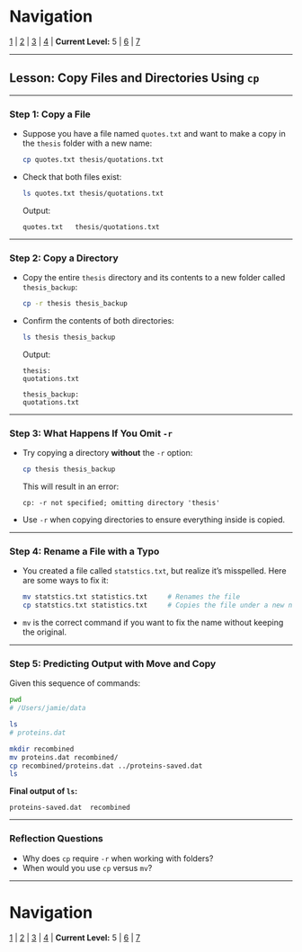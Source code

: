 # Navigation
[1](./unix-shell-basics-creating-files-lv1.md) | [2](./unix-shell-basics-creating-files-lv2.md) | [3](./unix-shell-basics-creating-files-lv3.md) | [4](./unix-shell-basics-creating-files-lv4.md) | **Current Level:** 5 | [6](./unix-shell-basics-creating-files-lv6.md) | [7](./unix-shell-basics-creating-files-lv7.md)

---

## Lesson: Copy Files and Directories Using `cp`

---

### Step 1: Copy a File

* Suppose you have a file named `quotes.txt` and want to make a copy in the `thesis` folder with a new name:

  ```bash
  cp quotes.txt thesis/quotations.txt
  ```

* Check that both files exist:

  ```bash
  ls quotes.txt thesis/quotations.txt
  ```

  Output:

  ```
  quotes.txt   thesis/quotations.txt
  ```

---

### Step 2: Copy a Directory

* Copy the entire `thesis` directory and its contents to a new folder called `thesis_backup`:

  ```bash
  cp -r thesis thesis_backup
  ```

* Confirm the contents of both directories:

  ```bash
  ls thesis thesis_backup
  ```

  Output:

  ```
  thesis:
  quotations.txt

  thesis_backup:
  quotations.txt
  ```

---

### Step 3: What Happens If You Omit `-r`

* Try copying a directory **without** the `-r` option:

  ```bash
  cp thesis thesis_backup
  ```

  This will result in an error:

  ```
  cp: -r not specified; omitting directory 'thesis'
  ```

* Use `-r` when copying directories to ensure everything inside is copied.

---

### Step 4: Rename a File with a Typo

* You created a file called `statstics.txt`, but realize it’s misspelled. Here are some ways to fix it:

  ```bash
  mv statstics.txt statistics.txt     # Renames the file
  cp statstics.txt statistics.txt     # Copies the file under a new name
  ```

* `mv` is the correct command if you want to fix the name without keeping the original.

---

### Step 5: Predicting Output with Move and Copy

Given this sequence of commands:

```bash
pwd
# /Users/jamie/data

ls
# proteins.dat

mkdir recombined
mv proteins.dat recombined/
cp recombined/proteins.dat ../proteins-saved.dat
ls
```

**Final output of `ls`:**

```
proteins-saved.dat  recombined
```

---

### Reflection Questions

* Why does `cp` require `-r` when working with folders?
* When would you use `cp` versus `mv`?

---

# Navigation
[1](./unix-shell-basics-creating-files-lv1.md) | [2](./unix-shell-basics-creating-files-lv2.md) | [3](./unix-shell-basics-creating-files-lv3.md) | [4](./unix-shell-basics-creating-files-lv4.md) | **Current Level:** 5 | [6](./unix-shell-basics-creating-files-lv6.md) | [7](./unix-shell-basics-creating-files-lv7.md)
